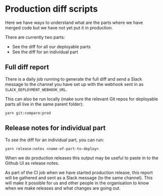 # Production diff scripts

Here we have ways to understand what are the parts where we have merged code but we have not yet put it in production.

There are currently two parts:
* See the diff for all our deployable parts
* See the diff for an individual part

## Full diff report
There is a daily job running to generate the full diff and send a Slack message to the channel you have set up with the webhook sent in as `SLACK_DEPLOYMENT_WEBHOOK_URL`.

This can also be run locally (make sure the relevant Git repos for deployable parts all live in the same parent folder):

```
yarn git:compare:prod
```

## Release notes for individual part
To see the diff for an individual part, you can run:

```
yarn release:notes <name-of-part-to-deploy>
```

When we do production releases this output may be useful to paste in to the Github UI as release notes.

As part of the CI job when we have started production release, this report will be gathered and sent as a Slack message (to the same channel). This will make it possible for us and other people in the organisation to know when we make releases and what changes are going out.
